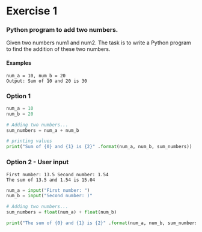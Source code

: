# Exercise 1

### Python program to add two numbers.

Given two numbers num1 and num2. The task is to write a Python program to find the addition of these two numbers.

#### Examples

```
num_a = 10, num_b = 20
Output: Sum of 10 and 20 is 30
```

### Option 1

```python
num_a = 10
num_b = 20

# Adding two numbers...
sum_numbers = num_a + num_b

# printing values
print("Sum of {0} and {1} is {2}" .format(num_a, num_b, sum_numbers))
```

### Option 2 - User input

```
First number: 13.5 Second number: 1.54
The sum of 13.5 and 1.54 is 15.04

```

```python
num_a = input("First number: ")
num_b = input("Second number: )"

# Adding two numbers...
sum_numbers = float(num_a) + float(num_b)

print("The sum of {0} and {1} is {2}" .format(num_a, num_b, sum_numbers))
```
